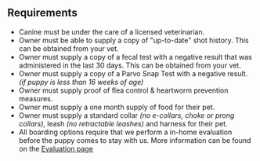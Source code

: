 ## Requirements
- Canine must be under the care of a licensed veterinarian.
- Owner must be able to supply a copy of "up-to-date" shot history. This can be obtained from your vet.
- Owner must supply a copy of a fecal test with a negative result that was administered in the last 30 days. This can be obtained from your vet.
- Owner must supply a copy of a Parvo Snap Test with a negative result. _(if puppy is less than 16 weeks of age)_
- Owner must supply proof of flea control & heartworm prevention measures.
- Owner must supply a one month supply of food for their pet.
- Owner must supply a standard collar _(no e-collars, choke or prong collars)_, leash _(no retractable leashes)_ and harness for their pet.
- All boarding options require that we perform a in-home evaluation before the puppy comes to stay with us. More information can be found on the [Evaluation page](/services/evaluation "Evaluation")